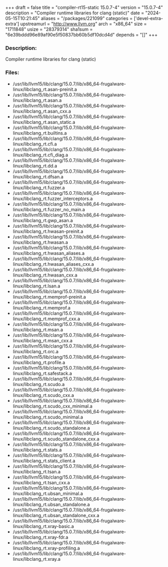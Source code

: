 +++
draft = false
title = "compiler-rt15-static 15.0.7-4"
version = "15.0.7-4"
description = "Compiler runtime libraries for clang (static)"
date = "2024-05-15T10:21:45"
aliases = "/packages/221099"
categories = ['devel-extra-extra']
upstreamurl = "http://www.llvm.org"
arch = "x86_64"
size = "1711848"
usize = "28379314"
sha1sum = "6e39bddd96e89af90e5f50837bb60b5df10dcd4d"
depends = "[]"
+++
### Description: 
Compiler runtime libraries for clang (static)

### Files: 
* /usr/lib/llvm15/lib/clang/15.0.7/lib/x86_64-frugalware-linux/libclang_rt.asan-preinit.a
* /usr/lib/llvm15/lib/clang/15.0.7/lib/x86_64-frugalware-linux/libclang_rt.asan.a
* /usr/lib/llvm15/lib/clang/15.0.7/lib/x86_64-frugalware-linux/libclang_rt.asan_cxx.a
* /usr/lib/llvm15/lib/clang/15.0.7/lib/x86_64-frugalware-linux/libclang_rt.asan_static.a
* /usr/lib/llvm15/lib/clang/15.0.7/lib/x86_64-frugalware-linux/libclang_rt.builtins.a
* /usr/lib/llvm15/lib/clang/15.0.7/lib/x86_64-frugalware-linux/libclang_rt.cfi.a
* /usr/lib/llvm15/lib/clang/15.0.7/lib/x86_64-frugalware-linux/libclang_rt.cfi_diag.a
* /usr/lib/llvm15/lib/clang/15.0.7/lib/x86_64-frugalware-linux/libclang_rt.dd.a
* /usr/lib/llvm15/lib/clang/15.0.7/lib/x86_64-frugalware-linux/libclang_rt.dfsan.a
* /usr/lib/llvm15/lib/clang/15.0.7/lib/x86_64-frugalware-linux/libclang_rt.fuzzer.a
* /usr/lib/llvm15/lib/clang/15.0.7/lib/x86_64-frugalware-linux/libclang_rt.fuzzer_interceptors.a
* /usr/lib/llvm15/lib/clang/15.0.7/lib/x86_64-frugalware-linux/libclang_rt.fuzzer_no_main.a
* /usr/lib/llvm15/lib/clang/15.0.7/lib/x86_64-frugalware-linux/libclang_rt.gwp_asan.a
* /usr/lib/llvm15/lib/clang/15.0.7/lib/x86_64-frugalware-linux/libclang_rt.hwasan-preinit.a
* /usr/lib/llvm15/lib/clang/15.0.7/lib/x86_64-frugalware-linux/libclang_rt.hwasan.a
* /usr/lib/llvm15/lib/clang/15.0.7/lib/x86_64-frugalware-linux/libclang_rt.hwasan_aliases.a
* /usr/lib/llvm15/lib/clang/15.0.7/lib/x86_64-frugalware-linux/libclang_rt.hwasan_aliases_cxx.a
* /usr/lib/llvm15/lib/clang/15.0.7/lib/x86_64-frugalware-linux/libclang_rt.hwasan_cxx.a
* /usr/lib/llvm15/lib/clang/15.0.7/lib/x86_64-frugalware-linux/libclang_rt.lsan.a
* /usr/lib/llvm15/lib/clang/15.0.7/lib/x86_64-frugalware-linux/libclang_rt.memprof-preinit.a
* /usr/lib/llvm15/lib/clang/15.0.7/lib/x86_64-frugalware-linux/libclang_rt.memprof.a
* /usr/lib/llvm15/lib/clang/15.0.7/lib/x86_64-frugalware-linux/libclang_rt.memprof_cxx.a
* /usr/lib/llvm15/lib/clang/15.0.7/lib/x86_64-frugalware-linux/libclang_rt.msan.a
* /usr/lib/llvm15/lib/clang/15.0.7/lib/x86_64-frugalware-linux/libclang_rt.msan_cxx.a
* /usr/lib/llvm15/lib/clang/15.0.7/lib/x86_64-frugalware-linux/libclang_rt.orc.a
* /usr/lib/llvm15/lib/clang/15.0.7/lib/x86_64-frugalware-linux/libclang_rt.profile.a
* /usr/lib/llvm15/lib/clang/15.0.7/lib/x86_64-frugalware-linux/libclang_rt.safestack.a
* /usr/lib/llvm15/lib/clang/15.0.7/lib/x86_64-frugalware-linux/libclang_rt.scudo.a
* /usr/lib/llvm15/lib/clang/15.0.7/lib/x86_64-frugalware-linux/libclang_rt.scudo_cxx.a
* /usr/lib/llvm15/lib/clang/15.0.7/lib/x86_64-frugalware-linux/libclang_rt.scudo_cxx_minimal.a
* /usr/lib/llvm15/lib/clang/15.0.7/lib/x86_64-frugalware-linux/libclang_rt.scudo_minimal.a
* /usr/lib/llvm15/lib/clang/15.0.7/lib/x86_64-frugalware-linux/libclang_rt.scudo_standalone.a
* /usr/lib/llvm15/lib/clang/15.0.7/lib/x86_64-frugalware-linux/libclang_rt.scudo_standalone_cxx.a
* /usr/lib/llvm15/lib/clang/15.0.7/lib/x86_64-frugalware-linux/libclang_rt.stats.a
* /usr/lib/llvm15/lib/clang/15.0.7/lib/x86_64-frugalware-linux/libclang_rt.stats_client.a
* /usr/lib/llvm15/lib/clang/15.0.7/lib/x86_64-frugalware-linux/libclang_rt.tsan.a
* /usr/lib/llvm15/lib/clang/15.0.7/lib/x86_64-frugalware-linux/libclang_rt.tsan_cxx.a
* /usr/lib/llvm15/lib/clang/15.0.7/lib/x86_64-frugalware-linux/libclang_rt.ubsan_minimal.a
* /usr/lib/llvm15/lib/clang/15.0.7/lib/x86_64-frugalware-linux/libclang_rt.ubsan_standalone.a
* /usr/lib/llvm15/lib/clang/15.0.7/lib/x86_64-frugalware-linux/libclang_rt.ubsan_standalone_cxx.a
* /usr/lib/llvm15/lib/clang/15.0.7/lib/x86_64-frugalware-linux/libclang_rt.xray-basic.a
* /usr/lib/llvm15/lib/clang/15.0.7/lib/x86_64-frugalware-linux/libclang_rt.xray-fdr.a
* /usr/lib/llvm15/lib/clang/15.0.7/lib/x86_64-frugalware-linux/libclang_rt.xray-profiling.a
* /usr/lib/llvm15/lib/clang/15.0.7/lib/x86_64-frugalware-linux/libclang_rt.xray.a
